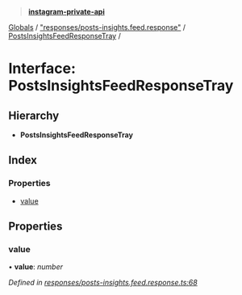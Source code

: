 > **[instagram-private-api](../README.md)**

[Globals](../README.md) / ["responses/posts-insights.feed.response"](../modules/_responses_posts_insights_feed_response_.md) / [PostsInsightsFeedResponseTray](_responses_posts_insights_feed_response_.postsinsightsfeedresponsetray.md) /

# Interface: PostsInsightsFeedResponseTray

## Hierarchy

* **PostsInsightsFeedResponseTray**

## Index

### Properties

* [value](_responses_posts_insights_feed_response_.postsinsightsfeedresponsetray.md#value)

## Properties

###  value

• **value**: *number*

*Defined in [responses/posts-insights.feed.response.ts:68](https://github.com/dilame/instagram-private-api/blob/e9c516c/src/responses/posts-insights.feed.response.ts#L68)*
